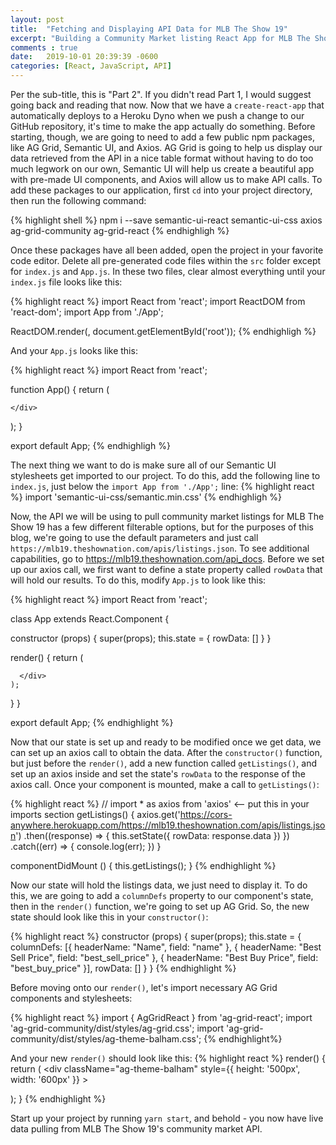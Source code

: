 ```yaml
---
layout: post
title:  "Fetching and Displaying API Data for MLB The Show 19"
excerpt: "Building a Community Market listing React App for MLB The Show 19 [Part 2]"
comments : true
date:   2019-10-01 20:39:39 -0600
categories: [React, JavaScript, API]
---
```


Per the sub-title, this is "Part 2". If you didn't read Part 1, I would suggest going back and reading that now. Now that we have a `create-react-app` that automatically deploys to a Heroku Dyno when we push a change to our GitHub repository, it's time to make the app actually do something. Before starting, though, we are going to need to add a few public npm packages, like AG Grid, Semantic UI, and Axios. AG Grid is going to help us display our data retrieved from the API in a nice table format without having to do too much legwork on our own, Semantic UI will help us create a beautiful app with pre-made UI components, and Axios will allow us to make API calls. To add these packages to our application, first `cd` into your project directory, then run the following command:

{% highlight shell %}
npm i --save semantic-ui-react semantic-ui-css axios ag-grid-community ag-grid-react
{% endhighligh %}

Once these packages have all been added, open the project in your favorite code editor. Delete all pre-generated code files within the `src` folder except for `index.js` and `App.js`. In these two files, clear almost everything until your `index.js` file looks like this:

{% highlight react %}
import React from 'react';
import ReactDOM from 'react-dom';
import App from './App';

ReactDOM.render(<App />, document.getElementById('root'));
{% endhighligh %}
 
And your `App.js` looks like this:

{% highlight react %}
import React from 'react';

function App() {
  return (
    <div className="App">

    </div>
  );
}

export default App;
{% endhighligh %}

The next thing we want to do is make sure all of our Semantic UI stylesheets get imported to our project. To do this, add the following line to `index.js`, just below the `import App from './App';` line:
{% highlight react %}
import 'semantic-ui-css/semantic.min.css'
{% endhighligh %}

Now, the API we will be using to pull community market listings for MLB The Show 19 has a few different filterable options, but for the purposes of this blog, we're going to use the default parameters and just call `https://mlb19.theshownation.com/apis/listings.json`. To see additional capabilities, go to https://mlb19.theshownation.com/api_docs. Before we set up our axios call, we first want to define a state property called `rowData` that will hold our results. To do this, modify `App.js` to look like this:

{% highlight react %}
import React from 'react';

class App extends React.Component {

  constructor (props) {
    super(props);
    this.state = {
      rowData: []
    }
  }

  render() {
    return (
      <div className="App">
  
      </div>
    );
  }
}

export default App;
{% endhighlight %}

Now that our state is set up and ready to be modified once we get data, we can set up an axios call to obtain the data. After the `constructor()` function, but just before the `render()`, add a new function called `getListings()`, and set up an axios inside and set the state's `rowData` to the response of the axios call. Once your component is mounted, make a call to `getListings()`:

{% highlight react %}
 // import * as axios from 'axios' <-- put this in your imports section
  getListings() {
    axios.get('https://cors-anywhere.herokuapp.com/https://mlb19.theshownation.com/apis/listings.json')
    .then((response) => {
      this.setState({
        rowData: response.data
      })
    })
    .catch((err) => {
      console.log(err);
    })
  }

  componentDidMount () {
    this.getListings();
  }
{% endhighlight %}

Now our state will hold the listings data, we just need to display it. To do this, we are going to add a `columnDefs` property to our component's state, then in the `render()` function, we're going to set up AG Grid. So, the new state should look like this in your `constructor()`:

{% highlight react %}
  constructor (props) {
    super(props);
    this.state = {
      columnDefs: [{
        headerName: "Name", field: "name"
      }, {
        headerName: "Best Sell Price", field: "best_sell_price"
      }, {
        headerName: "Best Buy Price", field: "best_buy_price"
      }],
      rowData: []
    }
  }
{% endhighlight %}

Before moving onto our `render()`, let's import necessary AG Grid components and stylesheets:

{% highlight react %}
import { AgGridReact } from 'ag-grid-react';
import 'ag-grid-community/dist/styles/ag-grid.css';
import 'ag-grid-community/dist/styles/ag-theme-balham.css';
{% endhighlight%}

And your new `render()` should look like this:
{% highlight react %}
  render() {
    return (
      <div 
        className="ag-theme-balham"
        style={{ 
        height: '500px', 
        width: '600px' }} 
      >
        <AgGridReact
          columnDefs={this.state.columnDefs}
          rowData={this.state.rowData.listings}>
        </AgGridReact>
      </div>
    );
  }
{% endhighlight %}

Start up your project by running `yarn start`, and behold - you now have live data pulling from MLB The Show 19's community market API. 



 